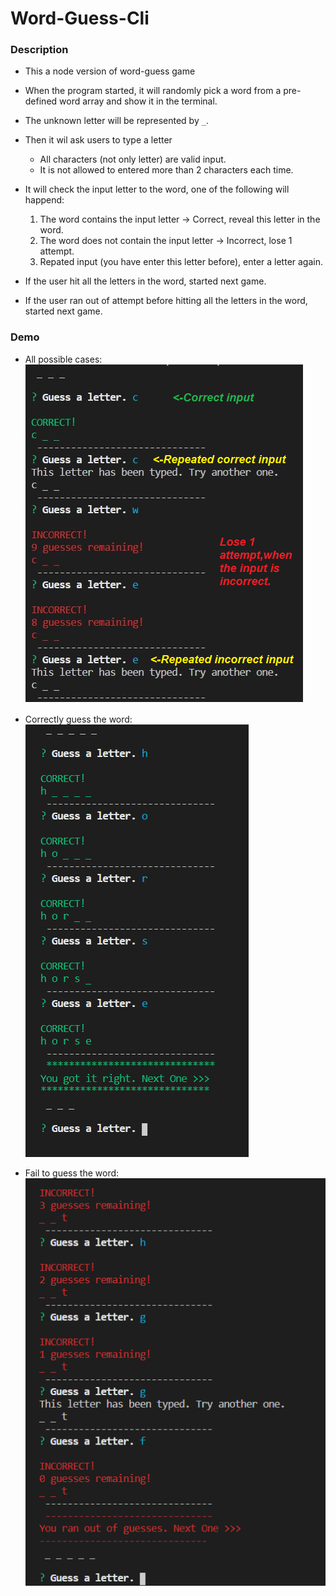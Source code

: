# Word-Guess-Cli

### Description
* This a node version of word-guess game
* When the program started, it will randomly pick a word from a pre-defined word array and show it in the terminal.
* The unknown letter will be represented by `_`.
* Then it wil ask users to type a letter
    * All characters (not only letter) are valid input.
    * It is not allowed to entered more than 2 characters each time.
* It will check the input letter to the word, one of the following will happend:
    1. The word contains the input letter -> Correct, reveal this letter in the word.
    2. The word does not contain the input letter -> Incorrect, lose 1 attempt.
    3. Repated input (you have enter this letter before), enter a letter again.

* If the user hit all the letters in the word, started next game.
* If the user ran out of attempt before hitting all the letters in the word, started next game.

### Demo

* All possible cases:  
    ![demo_all_cases](/Demo/demo_all_cases.png)

* Correctly guess the word:  
    ![demo_correct](/Demo/demo_correct.png)

* Fail to guess the word:  
    ![demo_incorrect](/Demo/demo_incorrect.png)

